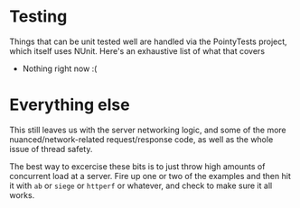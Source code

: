 # Testing

Things that can be unit tested well are handled via the PointyTests project, which itself
uses NUnit.  Here's an exhaustive list of what that covers

 * Nothing right now :(

# Everything else

This still leaves us with the server networking logic, and some of the more
nuanced/network-related request/response code, as well as the whole issue of
thread safety.

The best way to excercise these bits is to just throw high amounts of
concurrent load at a server.  Fire up one or two of the examples and then
hit it with `ab` or `siege` or `httperf` or whatever, and check to make
sure it all works.
